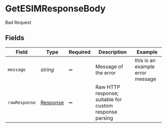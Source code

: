 # GetESIMResponseBody

Bad Request


## Fields

| Field                                                                 | Type                                                                  | Required                                                              | Description                                                           | Example                                                               |
| --------------------------------------------------------------------- | --------------------------------------------------------------------- | --------------------------------------------------------------------- | --------------------------------------------------------------------- | --------------------------------------------------------------------- |
| `message`                                                             | *string*                                                              | :heavy_minus_sign:                                                    | Message of the error                                                  | this is an example error message                                      |
| `rawResponse`                                                         | [Response](https://developer.mozilla.org/en-US/docs/Web/API/Response) | :heavy_minus_sign:                                                    | Raw HTTP response; suitable for custom response parsing               |                                                                       |